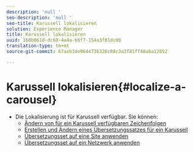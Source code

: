```yaml
---
description: 'null '
seo-description: 'null '
seo-title: Karussell lokalisieren
solution: Experience Manager
title: Karussell lokalisieren
uuid: 168b061d-dc60-4a4a-b6f7-154a3f81dc00
translation-type: tm+mt
source-git-commit: 67aeb3de964473b326c88c3a3f81ff48a6a12652

---
```



# Karussell lokalisieren{#localize-a-carousel}

* Die Lokalisierung ist für Karussell verfügbar. Sie können:
   * [Ändern von für ein Karussell verfügbaren Zeichenfolgen](/help/using/c-settings-other/c-translation-sets/c-localize-strings.md#section_l2z_hkn_xz)
   * [Erstellen und Ändern eines Übersetzungssatzes für ein Karussell](/help/using/c-settings-other/c-translation-sets/t-create-modify-translation-sets.md)
   * [Übersetzungsset auf eine Site anwenden](/help/using/c-settings-other/c-translation-sets/t-apply-a-translation-set-to-a-site.md)
   * [Übersetzungsset auf ein Netzwerk anwenden](/help/using/c-settings-other/c-translation-sets/t-apply-a-translation-set-to-a-network.md)

